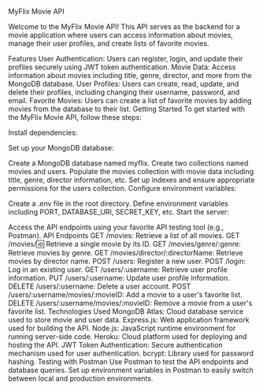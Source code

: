 MyFlix Movie API

Welcome to the MyFlix Movie API! This API serves as the backend for a movie application where users can access information about movies, manage their user profiles, and create lists of favorite movies.

Features
User Authentication: Users can register, login, and update their profiles securely using JWT token authentication.
Movie Data: Access information about movies including title, genre, director, and more from the MongoDB database.
User Profiles: Users can create, read, update, and delete their profiles, including changing their username, password, and email.
Favorite Movies: Users can create a list of favorite movies by adding movies from the database to their list.
Getting Started
To get started with the MyFlix Movie API, follow these steps:

Install dependencies:

Set up your MongoDB database:

Create a MongoDB database named myflix.
Create two collections named movies and users.
Populate the movies collection with movie data including title, genre, director information, etc.
Set up indexes and ensure appropriate permissions for the users collection.
Configure environment variables:

Create a .env file in the root directory.
Define environment variables including PORT, DATABASE_URI, SECRET_KEY, etc.
Start the server:

Access the API endpoints using your favorite API testing tool (e.g., Postman).
API Endpoints
GET /movies: Retrieve a list of all movies.
GET /movies/:id: Retrieve a single movie by its ID.
GET /movies/genre/:genre: Retrieve movies by genre.
GET /movies/director/:directorName: Retrieve movies by director name.
POST /users: Register a new user.
POST /login: Log in an existing user.
GET /users/:username: Retrieve user profile information.
PUT /users/:username: Update user profile information.
DELETE /users/:username: Delete a user account.
POST /users/:username/movies/:movieID: Add a movie to a user's favorite list.
DELETE /users/:username/movies/:movieID: Remove a movie from a user's favorite list.
Technologies Used
MongoDB Atlas: Cloud database service used to store movie and user data.
Express.js: Web application framework used for building the API.
Node.js: JavaScript runtime environment for running server-side code.
Heroku: Cloud platform used for deploying and hosting the API.
JWT Token Authentication: Secure authentication mechanism used for user authentication.
bcrypt: Library used for password hashing.
Testing with Postman
Use Postman to test the API endpoints and database queries.
Set up environment variables in Postman to easily switch between local and production environments.

